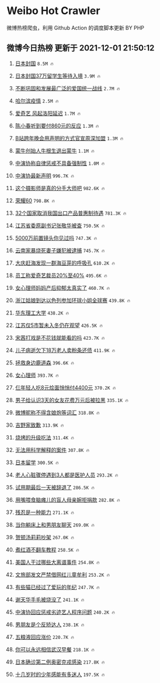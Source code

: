 # Weibo Hot Crawler 



微博热榜爬虫，利用 Github Action 的调度脚本更新 BY PHP 


## 微博今日热榜 更新于 2021-12-01 21:50:12 
1. [日本封国](https://s.weibo.com/weibo?q=%23%E6%97%A5%E6%9C%AC%E5%B0%81%E5%9B%BD%23&Refer=top) `8.5M 🔥` 

1. [日本封国37万留学生等待入境](https://s.weibo.com/weibo?q=%23%E6%97%A5%E6%9C%AC%E5%B0%81%E5%9B%BD37%E4%B8%87%E7%95%99%E5%AD%A6%E7%94%9F%E7%AD%89%E5%BE%85%E5%85%A5%E5%A2%83%23&Refer=top) `3.9M 🔥` 

1. [不断巩固和发展最广泛的爱国统一战线](https://s.weibo.com/weibo?q=%23%E4%B8%8D%E6%96%AD%E5%B7%A9%E5%9B%BA%E5%92%8C%E5%8F%91%E5%B1%95%E6%9C%80%E5%B9%BF%E6%B3%9B%E7%9A%84%E7%88%B1%E5%9B%BD%E7%BB%9F%E4%B8%80%E6%88%98%E7%BA%BF%23&Refer=top) `2.7M 🔥` 

1. [哈尔滨疫情](https://s.weibo.com/weibo?q=%23%E5%93%88%E5%B0%94%E6%BB%A8%E7%96%AB%E6%83%85%23&Refer=top) `2.5M 🔥` 

1. [爱奇艺 风起洛阳延迟](https://s.weibo.com/weibo?q=%E7%88%B1%E5%A5%87%E8%89%BA%20%E9%A3%8E%E8%B5%B7%E6%B4%9B%E9%98%B3%E5%BB%B6%E8%BF%9F&Refer=top) `1.7M 🔥` 

1. [陈小春听到要付860元的反应](https://s.weibo.com/weibo?q=%23%E9%99%88%E5%B0%8F%E6%98%A5%E5%90%AC%E5%88%B0%E8%A6%81%E4%BB%98860%E5%85%83%E7%9A%84%E5%8F%8D%E5%BA%94%23&Refer=top) `1.3M 🔥` 

1. [B站跨年晚会用声明的方式官宣周深加盟](https://s.weibo.com/weibo?q=%23B%E7%AB%99%E8%B7%A8%E5%B9%B4%E6%99%9A%E4%BC%9A%E7%94%A8%E5%A3%B0%E6%98%8E%E7%9A%84%E6%96%B9%E5%BC%8F%E5%AE%98%E5%AE%A3%E5%91%A8%E6%B7%B1%E5%8A%A0%E7%9B%9F%23&Refer=top) `1.3M 🔥` 

1. [蒙牛创始人牛根生退出蒙牛](https://s.weibo.com/weibo?q=%23%E8%92%99%E7%89%9B%E5%88%9B%E5%A7%8B%E4%BA%BA%E7%89%9B%E6%A0%B9%E7%94%9F%E9%80%80%E5%87%BA%E8%92%99%E7%89%9B%23&Refer=top) `1.1M 🔥` 

1. [中演协称自律惩戒不具备强制性](https://s.weibo.com/weibo?q=%23%E4%B8%AD%E6%BC%94%E5%8D%8F%E7%A7%B0%E8%87%AA%E5%BE%8B%E6%83%A9%E6%88%92%E4%B8%8D%E5%85%B7%E5%A4%87%E5%BC%BA%E5%88%B6%E6%80%A7%23&Refer=top) `1.0M 🔥` 

1. [中演协最新声明](https://s.weibo.com/weibo?q=%23%E4%B8%AD%E6%BC%94%E5%8D%8F%E6%9C%80%E6%96%B0%E5%A3%B0%E6%98%8E%23&Refer=top) `996.7K 🔥` 

1. [这个摄影师是真的分手大师吧](https://s.weibo.com/weibo?q=%23%E8%BF%99%E4%B8%AA%E6%91%84%E5%BD%B1%E5%B8%88%E6%98%AF%E7%9C%9F%E7%9A%84%E5%88%86%E6%89%8B%E5%A4%A7%E5%B8%88%E5%90%A7%23&Refer=top) `982.6K 🔥` 

1. [荣耀60](https://s.weibo.com/weibo?q=%E8%8D%A3%E8%80%8060&Refer=top) `798.8K 🔥` 

1. [32个国家取消我国出口产品普惠制待遇](https://s.weibo.com/weibo?q=%2332%E4%B8%AA%E5%9B%BD%E5%AE%B6%E5%8F%96%E6%B6%88%E6%88%91%E5%9B%BD%E5%87%BA%E5%8F%A3%E4%BA%A7%E5%93%81%E6%99%AE%E6%83%A0%E5%88%B6%E5%BE%85%E9%81%87%23&Refer=top) `781.3K 🔥` 

1. [江苏省委原副书记张敬华被查](https://s.weibo.com/weibo?q=%23%E6%B1%9F%E8%8B%8F%E7%9C%81%E5%A7%94%E5%8E%9F%E5%89%AF%E4%B9%A6%E8%AE%B0%E5%BC%A0%E6%95%AC%E5%8D%8E%E8%A2%AB%E6%9F%A5%23&Refer=top) `750.5K 🔥` 

1. [5000万前置镜头你见过吗](https://s.weibo.com/weibo?q=%235000%E4%B8%87%E5%89%8D%E7%BD%AE%E9%95%9C%E5%A4%B4%E4%BD%A0%E8%A7%81%E8%BF%87%E5%90%97%23&Refer=top) `747.3K 🔥` 

1. [云南家暴烧死妻子嫌犯被逮捕](https://s.weibo.com/weibo?q=%23%E4%BA%91%E5%8D%97%E5%AE%B6%E6%9A%B4%E7%83%A7%E6%AD%BB%E5%A6%BB%E5%AD%90%E5%AB%8C%E7%8A%AF%E8%A2%AB%E9%80%AE%E6%8D%95%23&Refer=top) `745.7K 🔥` 

1. [大庆赶海发现一群海豆芽的呼吸孔](https://s.weibo.com/weibo?q=%E5%A4%A7%E5%BA%86%E8%B5%B6%E6%B5%B7%E5%8F%91%E7%8E%B0%E4%B8%80%E7%BE%A4%E6%B5%B7%E8%B1%86%E8%8A%BD%E7%9A%84%E5%91%BC%E5%90%B8%E5%AD%94&Refer=top) `610.2K 🔥` 

1. [员工称爱奇艺裁员20%至40%](https://s.weibo.com/weibo?q=%23%E5%91%98%E5%B7%A5%E7%A7%B0%E7%88%B1%E5%A5%87%E8%89%BA%E8%A3%81%E5%91%9820%25%E8%87%B340%25%23&Refer=top) `495.6K 🔥` 

1. [女心理师妈妈产后抑郁太真实了](https://s.weibo.com/weibo?q=%23%E5%A5%B3%E5%BF%83%E7%90%86%E5%B8%88%E5%A6%88%E5%A6%88%E4%BA%A7%E5%90%8E%E6%8A%91%E9%83%81%E5%A4%AA%E7%9C%9F%E5%AE%9E%E4%BA%86%23&Refer=top) `460.7K 🔥` 

1. [浙江姑娘到达以色列参加环球小姐全球赛](https://s.weibo.com/weibo?q=%23%E6%B5%99%E6%B1%9F%E5%A7%91%E5%A8%98%E5%88%B0%E8%BE%BE%E4%BB%A5%E8%89%B2%E5%88%97%E5%8F%82%E5%8A%A0%E7%8E%AF%E7%90%83%E5%B0%8F%E5%A7%90%E5%85%A8%E7%90%83%E8%B5%9B%23&Refer=top) `439.8K 🔥` 

1. [华东理工大学](https://s.weibo.com/weibo?q=%E5%8D%8E%E4%B8%9C%E7%90%86%E5%B7%A5%E5%A4%A7%E5%AD%A6&Refer=top) `438.2K 🔥` 

1. [江苏仅5市暂未入冬仍在观望](https://s.weibo.com/weibo?q=%23%E6%B1%9F%E8%8B%8F%E4%BB%855%E5%B8%82%E6%9A%82%E6%9C%AA%E5%85%A5%E5%86%AC%E4%BB%8D%E5%9C%A8%E8%A7%82%E6%9C%9B%23&Refer=top) `426.5K 🔥` 

1. [宋茜打戏是不花钱就能看的吗](https://s.weibo.com/weibo?q=%23%E5%AE%8B%E8%8C%9C%E6%89%93%E6%88%8F%E6%98%AF%E4%B8%8D%E8%8A%B1%E9%92%B1%E5%B0%B1%E8%83%BD%E7%9C%8B%E7%9A%84%E5%90%97%23&Refer=top) `423.7K 🔥` 

1. [儿子病逝欠下18万老人卖粉条还债](https://s.weibo.com/weibo?q=%23%E5%84%BF%E5%AD%90%E7%97%85%E9%80%9D%E6%AC%A0%E4%B8%8B18%E4%B8%87%E8%80%81%E4%BA%BA%E5%8D%96%E7%B2%89%E6%9D%A1%E8%BF%98%E5%80%BA%23&Refer=top) `411.9K 🔥` 

1. [拯救身边鹿道森](https://s.weibo.com/weibo?q=%23%E6%8B%AF%E6%95%91%E8%BA%AB%E8%BE%B9%E9%B9%BF%E9%81%93%E6%A3%AE%23&Refer=top) `396.6K 🔥` 

1. [女心理师](https://s.weibo.com/weibo?q=%E5%A5%B3%E5%BF%83%E7%90%86%E5%B8%88&Refer=top) `393.7K 🔥` 

1. [仨年轻人吃8元烩面悄悄付4400元](https://s.weibo.com/weibo?q=%23%E4%BB%A8%E5%B9%B4%E8%BD%BB%E4%BA%BA%E5%90%838%E5%85%83%E7%83%A9%E9%9D%A2%E6%82%84%E6%82%84%E4%BB%984400%E5%85%83%23&Refer=top) `370.2K 🔥` 

1. [男子给认识3天的女友花费万元后被拉黑](https://s.weibo.com/weibo?q=%23%E7%94%B7%E5%AD%90%E7%BB%99%E8%AE%A4%E8%AF%863%E5%A4%A9%E7%9A%84%E5%A5%B3%E5%8F%8B%E8%8A%B1%E8%B4%B9%E4%B8%87%E5%85%83%E5%90%8E%E8%A2%AB%E6%8B%89%E9%BB%91%23&Refer=top) `335.1K 🔥` 

1. [微博昵称不得含娘炮等词汇](https://s.weibo.com/weibo?q=%23%E5%BE%AE%E5%8D%9A%E6%98%B5%E7%A7%B0%E4%B8%8D%E5%BE%97%E5%90%AB%E5%A8%98%E7%82%AE%E7%AD%89%E8%AF%8D%E6%B1%87%23&Refer=top) `318.8K 🔥` 

1. [吉野家致歉](https://s.weibo.com/weibo?q=%23%E5%90%89%E9%87%8E%E5%AE%B6%E8%87%B4%E6%AD%89%23&Refer=top) `313.9K 🔥` 

1. [烧烤的升级吃法](https://s.weibo.com/weibo?q=%23%E7%83%A7%E7%83%A4%E7%9A%84%E5%8D%87%E7%BA%A7%E5%90%83%E6%B3%95%23&Refer=top) `311.4K 🔥` 

1. [无法用科学解释的案件](https://s.weibo.com/weibo?q=%23%E6%97%A0%E6%B3%95%E7%94%A8%E7%A7%91%E5%AD%A6%E8%A7%A3%E9%87%8A%E7%9A%84%E6%A1%88%E4%BB%B6%23&Refer=top) `307.8K 🔥` 

1. [日本留学](https://s.weibo.com/weibo?q=%23%E6%97%A5%E6%9C%AC%E7%95%99%E5%AD%A6%23&Refer=top) `300.5K 🔥` 

1. [老人心脏骤停遇到3人都是医护人员](https://s.weibo.com/weibo?q=%23%E8%80%81%E4%BA%BA%E5%BF%83%E8%84%8F%E9%AA%A4%E5%81%9C%E9%81%87%E5%88%B03%E4%BA%BA%E9%83%BD%E6%98%AF%E5%8C%BB%E6%8A%A4%E4%BA%BA%E5%91%98%23&Refer=top) `293.2K 🔥` 

1. [试用期最后一天被辞退了](https://s.weibo.com/weibo?q=%23%E8%AF%95%E7%94%A8%E6%9C%9F%E6%9C%80%E5%90%8E%E4%B8%80%E5%A4%A9%E8%A2%AB%E8%BE%9E%E9%80%80%E4%BA%86%23&Refer=top) `286.5K 🔥` 

1. [用嘴喂食脑瘫儿的盲人母亲婉拒捐款](https://s.weibo.com/weibo?q=%23%E7%94%A8%E5%98%B4%E5%96%82%E9%A3%9F%E8%84%91%E7%98%AB%E5%84%BF%E7%9A%84%E7%9B%B2%E4%BA%BA%E6%AF%8D%E4%BA%B2%E5%A9%89%E6%8B%92%E6%8D%90%E6%AC%BE%23&Refer=top) `282.8K 🔥` 

1. [残忍是一种能力](https://s.weibo.com/weibo?q=%23%E6%AE%8B%E5%BF%8D%E6%98%AF%E4%B8%80%E7%A7%8D%E8%83%BD%E5%8A%9B%23&Refer=top) `271.1K 🔥` 

1. [当你躺床上和男朋友聊天](https://s.weibo.com/weibo?q=%23%E5%BD%93%E4%BD%A0%E8%BA%BA%E5%BA%8A%E4%B8%8A%E5%92%8C%E7%94%B7%E6%9C%8B%E5%8F%8B%E8%81%8A%E5%A4%A9%23&Refer=top) `269.0K 🔥` 

1. [贺顿汤莉莉吵架](https://s.weibo.com/weibo?q=%23%E8%B4%BA%E9%A1%BF%E6%B1%A4%E8%8E%89%E8%8E%89%E5%90%B5%E6%9E%B6%23&Refer=top) `267.0K 🔥` 

1. [煮红酒不翻车教程](https://s.weibo.com/weibo?q=%23%E7%85%AE%E7%BA%A2%E9%85%92%E4%B8%8D%E7%BF%BB%E8%BD%A6%E6%95%99%E7%A8%8B%23&Refer=top) `258.5K 🔥` 

1. [美国人干过哪些大离谱事件](https://s.weibo.com/weibo?q=%23%E7%BE%8E%E5%9B%BD%E4%BA%BA%E5%B9%B2%E8%BF%87%E5%93%AA%E4%BA%9B%E5%A4%A7%E7%A6%BB%E8%B0%B1%E4%BA%8B%E4%BB%B6%23&Refer=top) `254.8K 🔥` 

1. [文旅部发文严禁借网红儿童牟利](https://s.weibo.com/weibo?q=%23%E6%96%87%E6%97%85%E9%83%A8%E5%8F%91%E6%96%87%E4%B8%A5%E7%A6%81%E5%80%9F%E7%BD%91%E7%BA%A2%E5%84%BF%E7%AB%A5%E7%89%9F%E5%88%A9%23&Refer=top) `253.2K 🔥` 

1. [有些猫已经过了爱玩的年纪](https://s.weibo.com/weibo?q=%23%E6%9C%89%E4%BA%9B%E7%8C%AB%E5%B7%B2%E7%BB%8F%E8%BF%87%E4%BA%86%E7%88%B1%E7%8E%A9%E7%9A%84%E5%B9%B4%E7%BA%AA%23&Refer=top) `247.7K 🔥` 

1. [谢天华手毛被烧没了](https://s.weibo.com/weibo?q=%23%E8%B0%A2%E5%A4%A9%E5%8D%8E%E6%89%8B%E6%AF%9B%E8%A2%AB%E7%83%A7%E6%B2%A1%E4%BA%86%23&Refer=top) `241.1K 🔥` 

1. [中演协回应惩戒劣迹艺人程序问题](https://s.weibo.com/weibo?q=%23%E4%B8%AD%E6%BC%94%E5%8D%8F%E5%9B%9E%E5%BA%94%E6%83%A9%E6%88%92%E5%8A%A3%E8%BF%B9%E8%89%BA%E4%BA%BA%E7%A8%8B%E5%BA%8F%E9%97%AE%E9%A2%98%23&Refer=top) `240.2K 🔥` 

1. [男朋友是个反矫达人](https://s.weibo.com/weibo?q=%23%E7%94%B7%E6%9C%8B%E5%8F%8B%E6%98%AF%E4%B8%AA%E5%8F%8D%E7%9F%AB%E8%BE%BE%E4%BA%BA%23&Refer=top) `238.1K 🔥` 

1. [五粮液回应涨价](https://s.weibo.com/weibo?q=%E4%BA%94%E7%B2%AE%E6%B6%B2%E5%9B%9E%E5%BA%94%E6%B6%A8%E4%BB%B7&Refer=top) `220.7K 🔥` 

1. [你可以永远相信武汉早餐](https://s.weibo.com/weibo?q=%23%E4%BD%A0%E5%8F%AF%E4%BB%A5%E6%B0%B8%E8%BF%9C%E7%9B%B8%E4%BF%A1%E6%AD%A6%E6%B1%89%E6%97%A9%E9%A4%90%23&Refer=top) `218.1K 🔥` 

1. [日本确诊第二例奥密克戎感染](https://s.weibo.com/weibo?q=%23%E6%97%A5%E6%9C%AC%E7%A1%AE%E8%AF%8A%E7%AC%AC%E4%BA%8C%E4%BE%8B%E5%A5%A5%E5%AF%86%E5%85%8B%E6%88%8E%E6%84%9F%E6%9F%93%23&Refer=top) `217.8K 🔥` 

1. [十几岁时的少年感能有多迷人](https://s.weibo.com/weibo?q=%23%E5%8D%81%E5%87%A0%E5%B2%81%E6%97%B6%E7%9A%84%E5%B0%91%E5%B9%B4%E6%84%9F%E8%83%BD%E6%9C%89%E5%A4%9A%E8%BF%B7%E4%BA%BA%23&Refer=top) `197.5K 🔥` 

